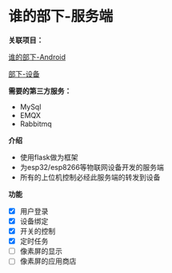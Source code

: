# 谁的部下-服务端

**关联项目：**

[谁的部下-Android](https://github.com/KT-network/subordinate)

[部下-设备](https://github.com/KT-network/subordinate-esp32)

**需要的第三方服务：**

- MySql
- EMQX
- Rabbitmq

**介绍**

- 使用flask做为框架
- 为esp32/esp8266等物联网设备开发的服务端
- 所有的上位机控制必经此服务端的转发到设备

**功能**

- [x] 用户登录
- [x] 设备绑定
- [x] 开关的控制
- [x] 定时任务
- [ ] 像素屏的显示
- [ ] 像素屏的应用商店
